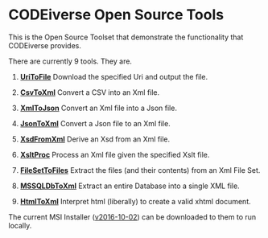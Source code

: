 
# CODEiverse Open Source Tools

This is the Open Source Toolset that demonstrate the functionality
that CODEiverse provides.

There are currently 9 tools.  They are.          


  1. **<a href="https://github.com/CODEiverse/Open-Source-Tools/blob/master/Docs/CommandLineTools/CLBCUriToFile.md">UriToFile</a>**
      Download the specified Uri and output the file.

  2. **<a href="https://github.com/CODEiverse/Open-Source-Tools/blob/master/Docs/CommandLineTools/CLBCCsvToXml.md">CsvToXml</a>**
      Convert a CSV into an Xml file.

  3. **<a href="https://github.com/CODEiverse/Open-Source-Tools/blob/master/Docs/CommandLineTools/CLBCXmlToJson.md">XmlToJson</a>**
      Convert an Xml file into a Json file.

  4. **<a href="https://github.com/CODEiverse/Open-Source-Tools/blob/master/Docs/CommandLineTools/CLBCJsonToXml.md">JsonToXml</a>**
      Convert a Json file to an Xml file.

  5. **<a href="https://github.com/CODEiverse/Open-Source-Tools/blob/master/Docs/CommandLineTools/CLBCXsdFromXml.md">XsdFromXml</a>**
      Derive an Xsd from an Xml file.

  6. **<a href="https://github.com/CODEiverse/Open-Source-Tools/blob/master/Docs/CommandLineTools/CLBCXsltProc.md">XsltProc</a>**
      Process an Xml file given the specified Xslt file.

  7. **<a href="https://github.com/CODEiverse/Open-Source-Tools/blob/master/Docs/CommandLineTools/CLBCFileSetToFiles.md">FileSetToFiles</a>**
      Extract the files (and their contents) from an Xml File Set.

  8. **<a href="https://github.com/CODEiverse/Open-Source-Tools/blob/master/Docs/CommandLineTools/CLBCMSSQLDbToXml.md">MSSQLDbToXml</a>**
      Extract an entire Database into a single XML file.

  9. **<a href="https://github.com/CODEiverse/Open-Source-Tools/blob/master/Docs/CommandLineTools/CLBCHtmlToXml.md">HtmlToXml</a>**
      Interpret html (liberally) to create a valid xhtml document.


The current MSI Installer ([v2016-10-02](https://github.com/CODEiverse/Open-Source-Tools/raw/master/Setup/Debug/CODEiverse_OST_20161002.msi)) can be downloaded to 
them to run locally.

          